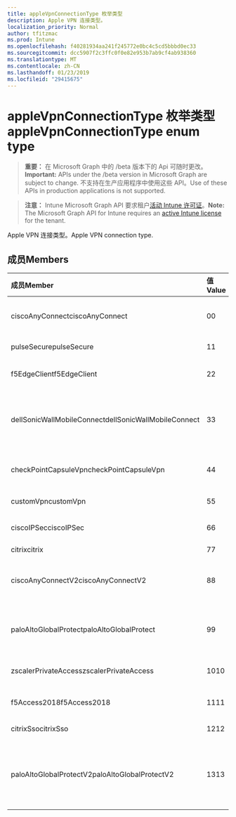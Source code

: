 ```yaml
---
title: appleVpnConnectionType 枚举类型
description: Apple VPN 连接类型。
localization_priority: Normal
author: tfitzmac
ms.prod: Intune
ms.openlocfilehash: f40281934aa241f245772e0bc4c5cd5bbbd0ec33
ms.sourcegitcommit: dcc5907f2c3ffc0f0e82e953b7ab9cf4ab938360
ms.translationtype: MT
ms.contentlocale: zh-CN
ms.lasthandoff: 01/23/2019
ms.locfileid: "29415675"
---
```

# <a name="applevpnconnectiontype-enum-type"></a><span data-ttu-id="56ca7-103">appleVpnConnectionType 枚举类型</span><span class="sxs-lookup"><span data-stu-id="56ca7-103">appleVpnConnectionType enum type</span></span>

> <span data-ttu-id="56ca7-104">**重要：** 在 Microsoft Graph 中的 /beta 版本下的 Api 可随时更改。</span><span class="sxs-lookup"><span data-stu-id="56ca7-104">**Important:** APIs under the /beta version in Microsoft Graph are subject to change.</span></span> <span data-ttu-id="56ca7-105">不支持在生产应用程序中使用这些 API。</span><span class="sxs-lookup"><span data-stu-id="56ca7-105">Use of these APIs in production applications is not supported.</span></span>

> <span data-ttu-id="56ca7-106">**注意：** Intune Microsoft Graph API 要求租户[活动 Intune 许可证](https://go.microsoft.com/fwlink/?linkid=839381)。</span><span class="sxs-lookup"><span data-stu-id="56ca7-106">**Note:** The Microsoft Graph API for Intune requires an [active Intune license](https://go.microsoft.com/fwlink/?linkid=839381) for the tenant.</span></span>

<span data-ttu-id="56ca7-107">Apple VPN 连接类型。</span><span class="sxs-lookup"><span data-stu-id="56ca7-107">Apple VPN connection type.</span></span>

## <a name="members"></a><span data-ttu-id="56ca7-108">成员</span><span class="sxs-lookup"><span data-stu-id="56ca7-108">Members</span></span>
|<span data-ttu-id="56ca7-109">成员</span><span class="sxs-lookup"><span data-stu-id="56ca7-109">Member</span></span>|<span data-ttu-id="56ca7-110">值</span><span class="sxs-lookup"><span data-stu-id="56ca7-110">Value</span></span>|<span data-ttu-id="56ca7-111">说明</span><span class="sxs-lookup"><span data-stu-id="56ca7-111">Description</span></span>|
|:---|:---|:---|
|<span data-ttu-id="56ca7-112">ciscoAnyConnect</span><span class="sxs-lookup"><span data-stu-id="56ca7-112">ciscoAnyConnect</span></span>|<span data-ttu-id="56ca7-113">0</span><span class="sxs-lookup"><span data-stu-id="56ca7-113">0</span></span>|<span data-ttu-id="56ca7-114">Cisco AnyConnect。</span><span class="sxs-lookup"><span data-stu-id="56ca7-114">Cisco AnyConnect.</span></span>|
|<span data-ttu-id="56ca7-115">pulseSecure</span><span class="sxs-lookup"><span data-stu-id="56ca7-115">pulseSecure</span></span>|<span data-ttu-id="56ca7-116">1</span><span class="sxs-lookup"><span data-stu-id="56ca7-116">1</span></span>|<span data-ttu-id="56ca7-117">脉冲安全。</span><span class="sxs-lookup"><span data-stu-id="56ca7-117">Pulse Secure.</span></span>|
|<span data-ttu-id="56ca7-118">f5EdgeClient</span><span class="sxs-lookup"><span data-stu-id="56ca7-118">f5EdgeClient</span></span>|<span data-ttu-id="56ca7-119">2</span><span class="sxs-lookup"><span data-stu-id="56ca7-119">2</span></span>|<span data-ttu-id="56ca7-120">F5 边缘客户端。</span><span class="sxs-lookup"><span data-stu-id="56ca7-120">F5 Edge Client.</span></span>|
|<span data-ttu-id="56ca7-121">dellSonicWallMobileConnect</span><span class="sxs-lookup"><span data-stu-id="56ca7-121">dellSonicWallMobileConnect</span></span>|<span data-ttu-id="56ca7-122">3</span><span class="sxs-lookup"><span data-stu-id="56ca7-122">3</span></span>|<span data-ttu-id="56ca7-123">Dell 使 SonicWALL Mobile 连接。</span><span class="sxs-lookup"><span data-stu-id="56ca7-123">Dell SonicWALL Mobile Connection.</span></span>|
|<span data-ttu-id="56ca7-124">checkPointCapsuleVpn</span><span class="sxs-lookup"><span data-stu-id="56ca7-124">checkPointCapsuleVpn</span></span>|<span data-ttu-id="56ca7-125">4</span><span class="sxs-lookup"><span data-stu-id="56ca7-125">4</span></span>|<span data-ttu-id="56ca7-126">检查点胶囊 VPN。</span><span class="sxs-lookup"><span data-stu-id="56ca7-126">Check Point Capsule VPN.</span></span>|
|<span data-ttu-id="56ca7-127">customVpn</span><span class="sxs-lookup"><span data-stu-id="56ca7-127">customVpn</span></span>|<span data-ttu-id="56ca7-128">5</span><span class="sxs-lookup"><span data-stu-id="56ca7-128">5</span></span>|<span data-ttu-id="56ca7-129">自定义 VPN。</span><span class="sxs-lookup"><span data-stu-id="56ca7-129">Custom VPN.</span></span>|
|<span data-ttu-id="56ca7-130">ciscoIPSec</span><span class="sxs-lookup"><span data-stu-id="56ca7-130">ciscoIPSec</span></span>|<span data-ttu-id="56ca7-131">6</span><span class="sxs-lookup"><span data-stu-id="56ca7-131">6</span></span>|<span data-ttu-id="56ca7-132">Cisco (IPSec)。</span><span class="sxs-lookup"><span data-stu-id="56ca7-132">Cisco (IPSec).</span></span>|
|<span data-ttu-id="56ca7-133">citrix</span><span class="sxs-lookup"><span data-stu-id="56ca7-133">citrix</span></span>|<span data-ttu-id="56ca7-134">7</span><span class="sxs-lookup"><span data-stu-id="56ca7-134">7</span></span>|<span data-ttu-id="56ca7-135">Citrix。</span><span class="sxs-lookup"><span data-stu-id="56ca7-135">Citrix.</span></span>|
|<span data-ttu-id="56ca7-136">ciscoAnyConnectV2</span><span class="sxs-lookup"><span data-stu-id="56ca7-136">ciscoAnyConnectV2</span></span>|<span data-ttu-id="56ca7-137">8</span><span class="sxs-lookup"><span data-stu-id="56ca7-137">8</span></span>|<span data-ttu-id="56ca7-138">Cisco AnyConnect V2。</span><span class="sxs-lookup"><span data-stu-id="56ca7-138">Cisco AnyConnect V2.</span></span>|
|<span data-ttu-id="56ca7-139">paloAltoGlobalProtect</span><span class="sxs-lookup"><span data-stu-id="56ca7-139">paloAltoGlobalProtect</span></span>|<span data-ttu-id="56ca7-140">9</span><span class="sxs-lookup"><span data-stu-id="56ca7-140">9</span></span>|<span data-ttu-id="56ca7-141">帕罗奥市网络 GlobalProtect。</span><span class="sxs-lookup"><span data-stu-id="56ca7-141">Palo Alto Networks GlobalProtect.</span></span>|
|<span data-ttu-id="56ca7-142">zscalerPrivateAccess</span><span class="sxs-lookup"><span data-stu-id="56ca7-142">zscalerPrivateAccess</span></span>|<span data-ttu-id="56ca7-143">10</span><span class="sxs-lookup"><span data-stu-id="56ca7-143">10</span></span>|<span data-ttu-id="56ca7-144">Zscaler 专用访问。</span><span class="sxs-lookup"><span data-stu-id="56ca7-144">Zscaler Private Access.</span></span>|
|<span data-ttu-id="56ca7-145">f5Access2018</span><span class="sxs-lookup"><span data-stu-id="56ca7-145">f5Access2018</span></span>|<span data-ttu-id="56ca7-146">11</span><span class="sxs-lookup"><span data-stu-id="56ca7-146">11</span></span>|<span data-ttu-id="56ca7-147">F5 访问 2018。</span><span class="sxs-lookup"><span data-stu-id="56ca7-147">F5 Access 2018.</span></span>|
|<span data-ttu-id="56ca7-148">citrixSso</span><span class="sxs-lookup"><span data-stu-id="56ca7-148">citrixSso</span></span>|<span data-ttu-id="56ca7-149">12</span><span class="sxs-lookup"><span data-stu-id="56ca7-149">12</span></span>|<span data-ttu-id="56ca7-150">Citrix Sso。</span><span class="sxs-lookup"><span data-stu-id="56ca7-150">Citrix Sso.</span></span>|
|<span data-ttu-id="56ca7-151">paloAltoGlobalProtectV2</span><span class="sxs-lookup"><span data-stu-id="56ca7-151">paloAltoGlobalProtectV2</span></span>|<span data-ttu-id="56ca7-152">13</span><span class="sxs-lookup"><span data-stu-id="56ca7-152">13</span></span>|<span data-ttu-id="56ca7-153">帕洛阿尔托市网络 GlobalProtect V2。</span><span class="sxs-lookup"><span data-stu-id="56ca7-153">Palo Alto Networks GlobalProtect V2.</span></span>|




